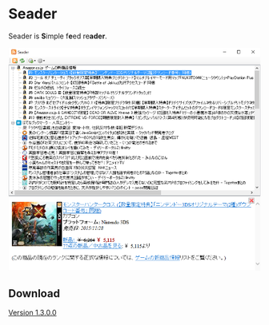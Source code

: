 # Seader

Seader is **S**imple f**e**ed re**ader**.

![Screenshot](https://github.com/wertrain/seader/blob/master/Seader/Resources/screenshot.png)

## Download
[Version 1.3.0.0](https://wertrain.github.io/software/Seader.zip "Seader.zip")